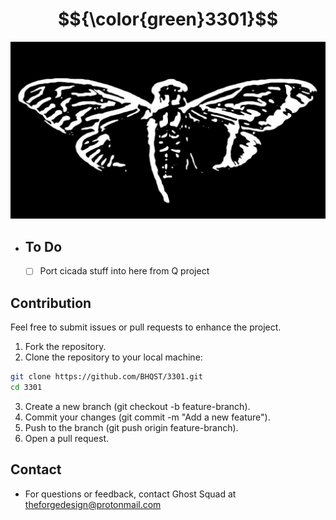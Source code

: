 # $${\color{green}3301}$$

![Logo](Logo.jpg)

- ## To Do
  - [ ] Port cicada stuff into here from Q project

## Contribution
Feel free to submit issues or pull requests to enhance the project.

1. Fork the repository.
2. Clone the repository to your local machine:
```bash
git clone https://github.com/BHQST/3301.git
cd 3301
```
3. Create a new branch (git checkout -b feature-branch).
4. Commit your changes (git commit -m "Add a new feature").
5. Push to the branch (git push origin feature-branch).
6. Open a pull request.

## Contact
- For questions or feedback, contact Ghost Squad at theforgedesign@protonmail.com

